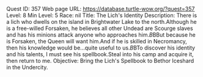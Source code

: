 Quest ID: 357
Web page URL: https://database.turtle-wow.org/?quest=357
Level: 8
Min Level: 5
Race: nil
Title: The Lich's Identity
Description: There is a lich who dwells on the island in Brightwater Lake to the north.Although he is a free-willed Forsaken, he believes all other Undead are Scourge slaves and has his minions attack anyone who approaches him.$B$BBut because he is Forsaken, the Queen will want him.And if he is skilled in Necromancy, then his knowledge would be...quite useful to us.$B$BTo discover his identity and his talents, I must see his spellbook.Steal into his camp and acquire it, then return to me.
Objective: Bring the Lich's Spellbook to Bethor Iceshard in the Undercity.
